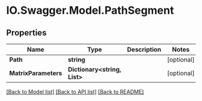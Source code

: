 # IO.Swagger.Model.PathSegment
## Properties

Name | Type | Description | Notes
------------ | ------------- | ------------- | -------------
**Path** | **string** |  | [optional] 
**MatrixParameters** | **Dictionary&lt;string, List&gt;** |  | [optional] 

[[Back to Model list]](../README.md#documentation-for-models) [[Back to API list]](../README.md#documentation-for-api-endpoints) [[Back to README]](../README.md)

